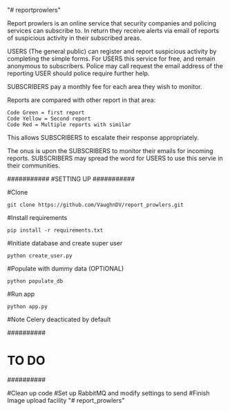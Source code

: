 "# reportprowlers" 

Report prowlers is an online service that security companies and policing services can subscribe to. 
In return they receive alerts via email of reports of suspicious activity in their subscribed areas.

USERS (The general public) can register and report suspicious activity by completing the simple forms. 
For USERS this service for free, and remain anonymous to subscribers. 
Police may call request the email address of the reporting USER should police require further help.

SUBSCRIBERS pay a monthly fee for each area they wish to monitor.

Reports are compared with other report in that area:

	Code Green = first report
	Code Yellow = Second report 
	Code Red = Multiple reports with similar 

This allows SUBSCRIBERS to escalate their response appropriately.

The onus is upon the SUBSCRIBERS to monitor their emails for incoming reports. 
SUBSCRIBERS may spread the word for USERS to use this servie in their communities. 
  

###########
#SETTING UP
###########

#Clone

	git clone https://github.com/VaughnDV/report_prowlers.git

#Install requirements

	pip install -r requirements.txt

#Initiate database and create super user

	python create_user.py

#Populate with dummy data (OPTIONAL)

	python populate_db

#Run app

	python app.py

#Note Celery deacticated by default


##########
# TO DO
##########

#Clean up code
#Set up RabbitMQ and modify settings to send 
#Finish Image upload facility
"# report_prowlers" 
